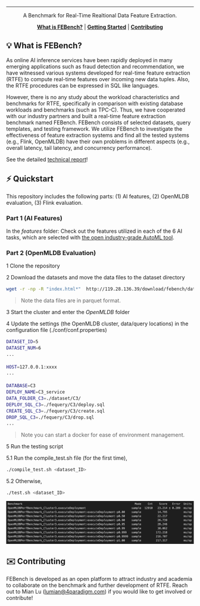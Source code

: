 <div align="center">

-----
A Benchmark for Real-Time Realtional Data Feature Extraction.

[**What is FEBench?**](#-what-is-febench)
| [**Getting Started**](#%EF%B8%8F-quickstart)
| [**Contributing**](#%EF%B8%8F-contributing)
</div>


## 💡 What is FEBench?

As online AI inference services have been rapidly deployed in many emerging applications such as fraud detection and recommendation, we have witnessed various systems developed for real-time feature extraction (RTFE) to compute real-time features over incoming new data tuples. Also, the RTFE procedures can be expressed in SQL like languages. 

However, there is no any study about the workload characteristics and benchmarks for RTFE, specifically in comparison with existing database workloads and benchmarks (such as TPC-C). Thus, we have cooperated with our industry partners and built a real-time feature extraction benchmark named FEBench. FEBench consists of selected datasets, query templates, and testing framework. We utilize FEBench to investigate the effectiveness of feature extraction systems and find all the tested systems (e.g., Flink, OpenMLDB) have their own problems in different aspects (e.g., overall latency, tail latency, and concurrency performance). 

See the detailed [technical report](https://github.com/decis-bench/febench/blob/main/paper/febench.pdf)!

## ⚡️ Quickstart

This repository includes the following parts: (1) AI features, (2) OpenMLDB evaluation, (3) Flink evaluation.

### Part 1 (AI Features)

In the *features* folder: Check out the features utilized in each of the 6 AI tasks, which are selected with [the open industry-grade AutoML tool](https://github.com/4paradigm/AutoX).

### Part 2 (OpenMLDB Evaluation)

1 Clone the repository

2 Download the datasets and move the data files to the dataset directory

  ```sh
  wget -r -np -R "index.html*"  http://119.28.136.39/download/febench/data/; cp -r <dataset directory> ./dataset
  ```

> Note the data files are in parquet format.

3 Start the cluster and enter the *OpenMLDB* folder

4 Update the settings (the OpenMLDB cluster, data/query locations) in the configuration file (./conf/conf.properties)

  ```sh
DATASET_ID=5  
DATASET_NUM=6
...

HOST=127.0.0.1:xxxx
...

DATABASE=C3
DEPLOY_NAME=C3_service
DATA_FOLDER_C3=./dataset/C3/
DEPLOY_SQL_C3=./fequery/C3/deploy.sql
CREATE_SQL_C3=./fequery/C3/create.sql
DROP_SQL_C3=./fequery/C3/drop.sql
...

  ```

> Note you can start a docker for ease of environment management.


5 Run the testing script

5.1 Run the compile_test.sh file (for the first time),

```bash
./compile_test.sh <dataset_ID>
```

5.2 Otherwise,

```bash
./test.sh <dataset_ID>
```

![image](./imgs/openmldb-jmh.png)


## ✉️ Contributing
FEBench is developed as an open platform to attract industry and academia to collaborate on the benchmark and further development of RTFE. Reach out to Mian Lu (lumian@4paradigm.com) if you would like to get involved or contribute!
